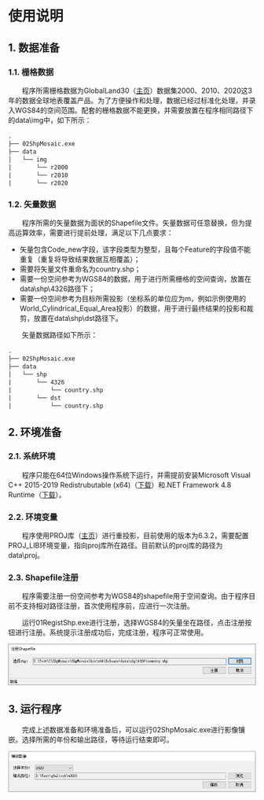 # 使用说明

## 1. 数据准备

### 1.1. 栅格数据

　　程序所需栅格数据为GlobalLand30（[主页](http://www.globallandcover.com/)）数据集2000、2010、2020这3年的数据全球地表覆盖产品。为了方便操作和处理，数据已经过标准化处理，并录入WGS84的空间范围。配套的栅格数据不能更换，并需要放置在程序相同路径下的data\img中，如下所示：

```
.
├── 02ShpMosaic.exe
├── data
│   └── img
|       └── r2000
|       └── r2010
|       └── r2020
```

### 1.2. 矢量数据

　　程序所需的矢量数据为面状的Shapefile文件。矢量数据可任意替换，但为提高运算效率，需要进行提前处理，满足以下几点要求： 

- 矢量包含Code_new字段，该字段类型为整型，且每个Feature的字段值不能重复（重复将导致结果数据互相覆盖）；
- 需要将矢量文件重命名为country.shp；
- 需要一份空间参考为WGS84的数据，用于进行所需栅格的空间查询，放置在data\shp\4326路径下；
- 需要一份空间参考为目标所需投影（坐标系的单位应为m，例如示例使用的World_Cylindrical_Equal_Area投影）的数据，用于进行最终结果的投影和裁剪，放置在data\shp\dst路径下。

　　矢量数据路径如下所示：

```
.
├── 02ShpMosaic.exe
├── data
│   └── shp
|       └── 4326
|           └── country.shp
|       └── dst
|           └── country.shp
```

## 2. 环境准备

### 2.1. 系统环境

　　程序只能在64位Windows操作系统下运行，并需提前安装Microsoft Visual C++ 2015-2019 Redistrubutable (x64)（[下载](https://aka.ms/vs/16/release/VC_redist.x64.exe)）和.NET Framework 4.8 Runtime（[下载](https://dotnet.microsoft.com/download/dotnet-framework/thank-you/net48-web-installer)）。

### 2.2. 环境变量

　　程序使用PROJ库（[主页](https://proj.org/)）进行重投影，目前使用的版本为6.3.2，需要配置PROJ_LIB环境变量，指向proj库所在路径。目前默认的proj库的路径为data\proj。

### 2.3. Shapefile注册

　　程序需要注册一份空间参考为WGS84的shapefile用于空间查询。由于程序目前不支持相对路径注册，首次使用程序前，应进行一次注册。

　　运行01RegistShp.exe进行注册，选择WGS84的矢量坐在路径，点击注册按钮进行注册。系统提示注册成功后，完成注册，程序可正常使用。

![registshp](doc\registshp.png)

## 3. 运行程序

　　完成上述数据准备和环境准备后，可以运行02ShpMosaic.exe进行影像镶嵌。选择所需的年份和输出路径，等待运行结束即可。

![shpmosaic](doc\shpmosaic.png)

